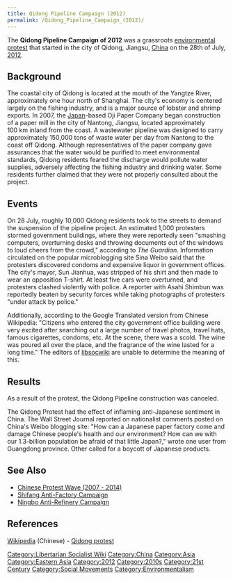 ```yaml
---
title: Qidong Pipeline Campaign (2012)
permalink: /Qidong_Pipeline_Campaign_(2012)/
---
```


The **Qidong Pipeline Campaign of 2012** was a grassroots [environmental
protest](Timeline_of_Environmentalism "wikilink") that started in the
city of Qidong, Jiangsu, [China](China "wikilink") on the 28th of July,
[2012](Timeline_of_Libertarian_Socialism_in_Eastern_Asia "wikilink").

## Background

The coastal city of Qidong is located at the mouth of the Yangtze River,
approximately one hour north of Shanghai. The city's economy is centered
largely on the fishing industry, and is a major source of lobster and
shrimp exports. In 2007, the [Japan](Japan "wikilink")-based Oji Paper
Company began construction of a paper mill in the city of Nantong,
Jiangsu, located approximately 100 km inland from the coast. A
wastewater pipeline was designed to carry approximately 150,000 tons of
waste water per day from Nantong to the coast off Qidong. Although
representatives of the paper company gave assurances that the water
would be purified to meet environmental standards, Qidong residents
feared the discharge would pollute water supplies, adversely affecting
the fishing industry and drinking water. Some residents further claimed
that they were not properly consulted about the project.

## Events

On 28 July, roughly 10,000 Qidong residents took to the streets to
demand the suspension of the pipeline project. An estimated 1,000
protesters stormed government buildings, where they were reportedly seen
"smashing computers, overturning desks and throwing documents out of the
windows to loud cheers from the crowd," according to *The Guardian.*
Information circulated on the popular microblogging site Sina Weibo said
that the protesters discovered condoms and expensive liquor in
government offices. The city's mayor, Sun Jianhua, was stripped of his
shirt and then made to wear an opposition T-shirt. At least five cars
were overturned, and protesters clashed violently with police. A
reporter with Asahi Shimbun was reportedly beaten by security forces
while taking photographs of protesters "under attack by police."

Additionally, according to the Google Translated version from Chinese
Wikipedia: "Citizens who entered the city government office building
were very excited after searching out a large number of travel photos,
travel hats, famous cigarettes, condoms, etc. At the scene, there was a
scold. The wine was poured all over the place, and the fragrance of the
wine lasted for a long time." The editors of
[libsocwiki](Libertarian_Socialist_Wiki "wikilink") are unable to
determine the meaning of this.

## Results

As a result of the protest, the Qidong Pipeline construction was
canceled.

The Qidong Protest had the effect of inflaming anti-Japanese sentiment
in China. The Wall Street Journal reported on nationalist comments
posted on China's Weibo blogging site: "How can a Japanese paper factory
come and damage Chinese people's health and our environment? How can we
with our 1.3-billion population be afraid of that little Japan?," wrote
one user from Guangdong province. Other called for a boycott of Japanese
products.

## See Also

- [Chinese Protest Wave (2007 -
  2014)](Chinese_Protest_Wave_(2007_-_2014) "wikilink")
- [Shifang Anti-Factory
  Campaign](Shifang_Anti-Factory_Campaign_(2012) "wikilink")
- [Ningbo Anti-Refinery
  Campaign](Ningbo_Anti-Refinery_Campaign_(2012) "wikilink")

## References

[Wikipedia](Wikipedia "wikilink") (Chinese) - [Qidong
protest](https://en.wikipedia.org/wiki/Qidong_protest)

[Category:Libertarian Socialist
Wiki](Category:Libertarian_Socialist_Wiki "wikilink")
[Category:China](Category:China "wikilink")
[Category:Asia](Category:Asia "wikilink") [Category:Eastern
Asia](Category:Eastern_Asia "wikilink")
[Category:2012](Category:2012 "wikilink")
[Category:2010s](Category:2010s "wikilink") [Category:21st
Century](Category:21st_Century "wikilink") [Category:Social
Movements](Category:Social_Movements "wikilink")
[Category:Environmentalism](Category:Environmentalism "wikilink")